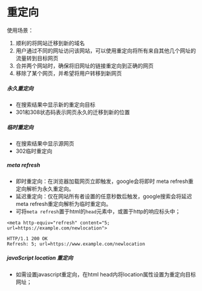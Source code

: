 # 重定向
使用场景：
1. 顺利的将网站迁移到新的域名
2. 用户通过不同的网址访问该网站，可以使用重定向将所有来自其他几个网址的流量转到目标网页
3. 合并两个网站时，确保将旧网址的链接重定向到正确的网页
4. 移除了某个网页，并希望将用户转移到新网页


##### 永久重定向
- 在搜索结果中显示新的重定向目标
- 301和308状态码表示网页永久的迁移到新的位置
##### 临时重定向
- 在搜索结果中显示源网页
- 302临时重定向

##### meta refresh
- 即时重定向：在浏览器加载网页立即触发，google会将即时 meta refresh重定向解析为永久重定向。
- 延迟重定向：仅在网站所有者设置的任意秒数后触发，google搜索会将延迟meta refresh重定向解析为临时重定向。
- 可将`meta refresh`置于html的`head`元素中，或置于http的响应标头中；

```text
<meta http-equiv="refresh" content="5; url=https://example.com/newlocation">
```

```text
HTTP/1.1 200 OK
Refresh: 5; url=https://www.example.com/newlocation
```


##### javaScript location 重定向
- 如需设置javascript重定向，在html head内将location属性设置为重定向目标网址；

